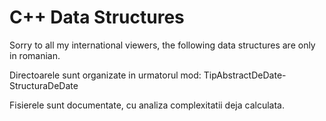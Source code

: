 # C++ Data Structures
Sorry to all my international viewers, the following data structures are only in romanian.

Directoarele sunt organizate in urmatorul mod:
TipAbstractDeDate-StructuraDeDate

Fisierele sunt documentate, cu analiza complexitatii deja calculata.
